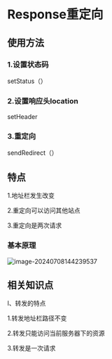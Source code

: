 # Response重定向

## 使用方法

### 1.设置状态码

setStatus（）

### 2.设置响应头location

setHeader

### 3.重定向

sendRedirect（）

## 特点

1.地址栏发生改变

2.重定向可以访问其他站点

3.重定向是两次请求





### 基本原理

![image-20240708144239537](./../TyporaImage/image-20240708144239537.png)

## 相关知识点

Ⅰ、转发的特点

1.转发地址栏路径不变

2.转发只能访问当前服务器下的资源

3.转发是一次请求